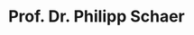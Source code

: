 ---
title: "Prof. Dr. Philipp Schaer"
titles: "Prof. Dr."
firstname: "Philipp"
lastname: "Schaer"
role: "Professor"
research-interests:
description: "Philipp Schaer is Professor for Information Retrieval with the Institute of Information Science at TH Köln (University of Applied Sciences) where he teaches courses on Information Retrieval, Database Systems, and Search Engine Technology. <!--more-->
He was team leader and postdoctoral researcher at the GESIS department Computational Social Science (CSS) where he led a team of computer, social and information scientist. His professional work was on topics like semi-/automatic indexing, semantic annotation, and using knowledge organization systems to enhance information retrieval. 
He studied computer science with special interest in information retrieval and human factors in information systems and graduated at University of Koblenz-Landau where he received his degree as Diplom-Informatiker and later his doctorate in computer science. He has been working in DFG-funded research projects on human-computer interaction, open access repositories and value-added services for information retrieval and published in the areas of information retrieval, informetrics, and digital libraries. He serves as reviewer for journals, edited books, international conferences and workshops.
His research interests are: information retrieval, query expansion, applied informetric methods in digital libraries, evaluation of information retrieval systems, and especially living lab evaluation environments."
contact:
  address: "1"
  phone: "2"
  fax: "3"
  mail: "4"
social_media:
  linkedin: "abc"
  twitter: "abc"
  researchgate: "abc"
links:
  ext-profile: https://ir.web.th-koeln.de/people/philipp-schaer/
  th-koeln: https://www.th-koeln.de/personen/philipp.schaer/
---